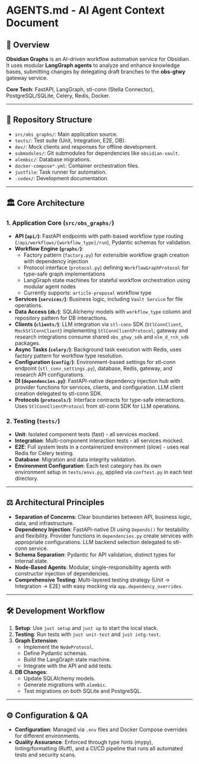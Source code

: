 # AGENTS.md - AI Agent Context Document

## 🚀 Overview

**Obsidian Graphs** is an AI-driven workflow automation service for Obsidian. It uses modular **LangGraph agents** to analyze and enhance knowledge bases, submitting changes by delegating draft branches to the **obs-gtwy** gateway service.

**Core Tech**: FastAPI, LangGraph, stl-conn (Stella Connector), PostgreSQL/SQLite, Celery, Redis, Docker.

---

## 📂 Repository Structure

-   `src/obs_graphs/`: Main application source.
-   `tests/`: Test suite (Unit, Integration, E2E, DB).
-   `dev/`: Mock clients and responses for offline development.
-   `submodules/`: Git submodules for dependencies like `obsidian-vault`.
-   `alembic/`: Database migrations.
-   `docker-compose*.yml`: Container orchestration files.
-   `justfile`: Task runner for automation.
-   `.codex/`: Development documentation.

---

## 🏛️ Core Architecture

### 1. Application Core (`src/obs_graphs/`)
-   **API (`api/`)**: FastAPI endpoints with path-based workflow type routing (`/api/workflows/{workflow_type}/run`), Pydantic schemas for validation.
-   **Workflow Engine (`graphs/`)**:
    -   Factory pattern (`factory.py`) for extensible workflow graph creation with dependency injection
    -   Protocol interface (`protocol.py`) defining `WorkflowGraphProtocol` for type-safe graph implementations
    -   LangGraph state machines for stateful workflow orchestration using modular agent nodes
    -   Currently supports: `article-proposal` workflow type
-   **Services (`services/`)**: Business logic, including `Vault Service` for file operations.
-   **Data Access (`db/`)**: SQLAlchemy models with `workflow_type` column and repository pattern for DB interactions.
-   **Clients (`clients/`)**: LLM integration via `stl-conn` SDK (`StlConnClient`, `MockStlConnClient`) implementing `StlConnClientProtocol`; gateway and research integrations consume shared `obs_gtwy_sdk` and `olm_d_rch_sdk` packages.
-   **Async Tasks (`celery/`)**: Background task execution with Redis, uses factory pattern for workflow type resolution.
-   **Configuration (`config/`)**: Environment-based settings for stl-conn endpoint (`stl_conn_settings.py`), database, Redis, gateway, and research API configurations.
-   **DI (`dependencies.py`)**: FastAPI-native dependency injection hub with provider functions for services, clients, and configuration. LLM client creation delegated to stl-conn SDK.
-   **Protocols (`protocols/`)**: Interface contracts for type-safe interactions. Uses `StlConnClientProtocol` from stl-conn SDK for LLM operations.

### 2. Testing (`tests/`)
-   **Unit**: Isolated component tests (fast) - all services mocked.
-   **Integration**: Multi-component interaction tests - all services mocked.
-   **E2E**: Full system tests in a containerized environment (slow) - uses real Redis for Celery testing.
-   **Database**: Migration and data integrity validation.
-   **Environment Configuration**: Each test category has its own environment setup in `tests/envs.py`, applied via `conftest.py` in each test directory.

---

## ⚖️ Architectural Principles

-   **Separation of Concerns**: Clear boundaries between API, business logic, data, and infrastructure.
-   **Dependency Injection**: FastAPI-native DI using `Depends()` for testability and flexibility. Provider functions in `dependencies.py` create services with appropriate configurations. LLM backend selection delegated to stl-conn service.
-   **Schema Separation**: Pydantic for API validation, distinct types for internal state.
-   **Node-Based Agents**: Modular, single-responsibility agents with constructor injection of dependencies.
-   **Comprehensive Testing**: Multi-layered testing strategy (Unit → Integration → E2E) with easy mocking via `app.dependency_overrides`.

---

## 🛠️ Development Workflow

1.  **Setup**: Use `just setup` and `just up` to start the local stack.
2.  **Testing**: Run tests with `just unit-test` and `just intg-test`.
3.  **Graph Extension**:
    -   Implement the `NodeProtocol`.
    -   Define Pydantic schemas.
    -   Build the LangGraph state machine.
    -   Integrate with the API and add tests.
4.  **DB Changes**:
    -   Update SQLAlchemy models.
    -   Generate migrations with `alembic`.
    -   Test migrations on both SQLite and PostgreSQL.

---

## ⚙️ Configuration & QA

-   **Configuration**: Managed via `.env` files and Docker Compose overrides for different environments.
-   **Quality Assurance**: Enforced through type hints (mypy), linting/formatting (Ruff), and a CI/CD pipeline that runs all automated tests and security scans.
